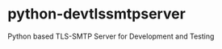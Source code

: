 python-devtlssmtpserver
=======================

Python based TLS-SMTP Server for Development and Testing
